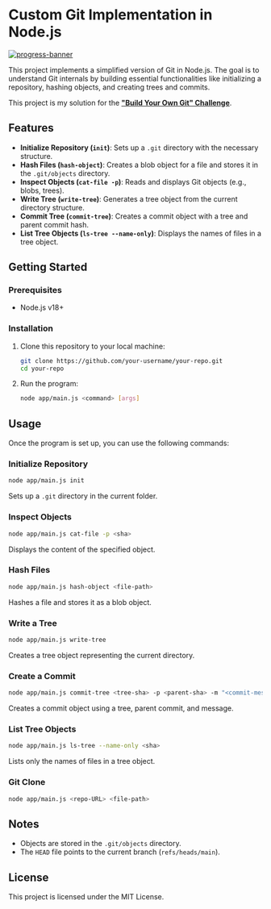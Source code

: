 # Custom Git Implementation in Node.js  

[![progress-banner](https://backend.codecrafters.io/progress/git/cb366319-4a2c-4c83-8ed8-9b1808880d96)](https://app.codecrafters.io/users/codecrafters-bot?r=2qF)  

This project implements a simplified version of Git in Node.js. The goal is to understand Git internals by building essential functionalities like initializing a repository, hashing objects, and creating trees and commits.  

This project is my solution for the [**"Build Your Own Git" Challenge**](https://app.codecrafters.io/challenges/git).  



## Features  

- **Initialize Repository (`init`)**: Sets up a `.git` directory with the necessary structure.  
- **Hash Files (`hash-object`)**: Creates a blob object for a file and stores it in the `.git/objects` directory.  
- **Inspect Objects (`cat-file -p`)**: Reads and displays Git objects (e.g., blobs, trees).  
- **Write Tree (`write-tree`)**: Generates a tree object from the current directory structure.  
- **Commit Tree (`commit-tree`)**: Creates a commit object with a tree and parent commit hash.  
- **List Tree Objects (`ls-tree --name-only`)**: Displays the names of files in a tree object.  


## Getting Started  

### Prerequisites  

- Node.js v18+  

### Installation  

1. Clone this repository to your local machine:  
   ```bash  
   git clone https://github.com/your-username/your-repo.git  
   cd your-repo  
   ```  

2. Run the program:  
   ```bash  
   node app/main.js <command> [args]  
   ```  



## Usage  

Once the program is set up, you can use the following commands:  

### Initialize Repository  
```bash  
node app/main.js init  
```  
Sets up a `.git` directory in the current folder.  

### Inspect Objects  
```bash  
node app/main.js cat-file -p <sha>  
```  
Displays the content of the specified object.  

### Hash Files  
```bash  
node app/main.js hash-object <file-path>  
```  
Hashes a file and stores it as a blob object.  

### Write a Tree  
```bash  
node app/main.js write-tree  
```  
Creates a tree object representing the current directory.  

### Create a Commit  
```bash  
node app/main.js commit-tree <tree-sha> -p <parent-sha> -m "<commit-message>"  
```  
Creates a commit object using a tree, parent commit, and message.  

### List Tree Objects  
```bash  
node app/main.js ls-tree --name-only <sha>  
```  
Lists only the names of files in a tree object.  

### Git Clone
```bash
node app/main.js <repo-URL> <file-path>
```



## Notes  

- Objects are stored in the `.git/objects` directory.  
- The `HEAD` file points to the current branch (`refs/heads/main`).  



## License  

This project is licensed under the MIT License.  

